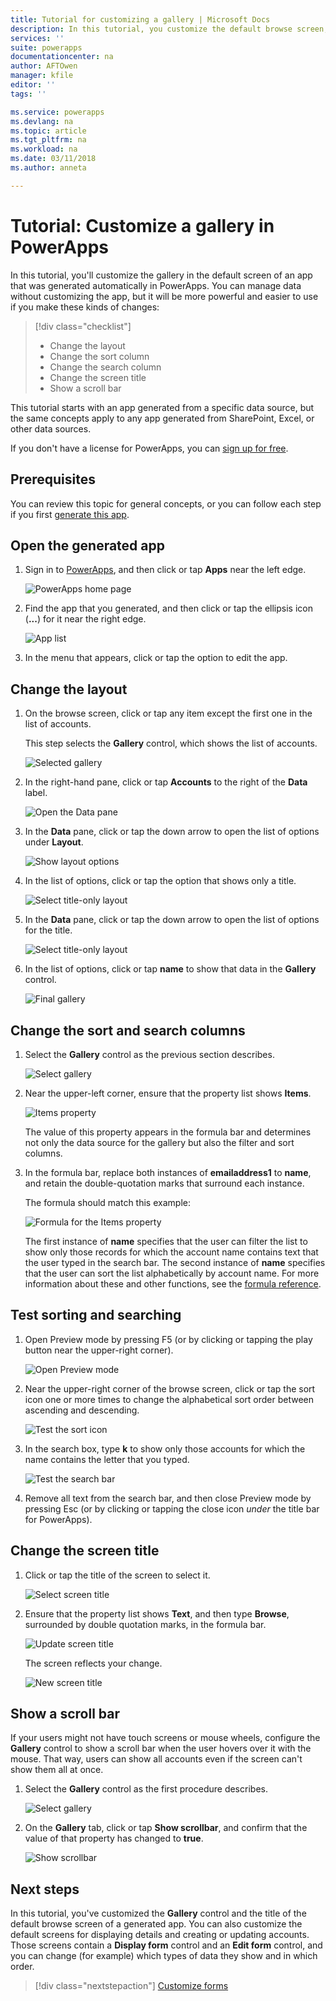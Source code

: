 ```yaml
---
title: Tutorial for customizing a gallery | Microsoft Docs
description: In this tutorial, you customize the default browse screen, including the gallery, of an app generated in PowerApps.
services: ''
suite: powerapps
documentationcenter: na
author: AFTOwen
manager: kfile
editor: ''
tags: ''

ms.service: powerapps
ms.devlang: na
ms.topic: article
ms.tgt_pltfrm: na
ms.workload: na
ms.date: 03/11/2018
ms.author: anneta

---
```

# Tutorial: Customize a gallery in PowerApps
In this tutorial, you'll customize the gallery in the default screen of an app that was generated automatically in PowerApps. You can manage data without customizing the app, but it will be more powerful and easier to use if you make these kinds of changes:

> [!div class="checklist"]
> * Change the layout
> * Change the sort column
> * Change the search column
> * Change the screen title
> * Show a scroll bar

This tutorial starts with an app generated from a specific data source, but the same concepts apply to any app generated from SharePoint, Excel, or other data sources. 

If you don't have a license for PowerApps, you can [sign up for free](../signup-for-powerapps.md).

## Prerequisites
You can review this topic for general concepts, or you can follow each step if you first [generate this app](data-platform-create-app.md).

## Open the generated app
1. Sign in to [PowerApps](https://web.powerapps.com), and then click or tap **Apps** near the left edge.

	![PowerApps home page](./media/customize-layout-sharepoint/sign-in.png)

1. Find the app that you generated, and then click or tap the ellipsis icon (**...**) for it near the right edge.

	![App list](./media/customize-layout-sharepoint/open-for-edit.png)

1. In the menu that appears, click or tap the option to edit the app. 

## Change the layout
1. On the browse screen, click or tap any item except the first one in the list of accounts.

	This step selects the **Gallery** control, which shows the list of accounts.

	![Selected gallery](./media/customize-layout-sharepoint/select-gallery.png)

1. In the right-hand pane, click or tap **Accounts** to the right of the **Data** label.

	![Open the **Data** pane](./media/customize-layout-sharepoint/open-data-pane.png)

1. In the **Data** pane, click or tap the down arrow to open the list of options under **Layout**.

	![Show layout options](./media/customize-layout-sharepoint/show-layouts.png)

1. In the list of options, click or tap the option that shows only a title.

	![Select title-only layout](./media/customize-layout-sharepoint/choose-layout.png)

1. In the **Data** pane, click or tap the down arrow to open the list of options for the title.

	![Select title-only layout](./media/customize-layout-sharepoint/show-title-options.png)

1. In the list of options, click or tap **name** to show that data in the **Gallery** control.

	![Final gallery](./media/customize-layout-sharepoint/final-gallery.png)


## Change the sort and search columns
1. Select the **Gallery** control as the previous section describes.

	![Select gallery](./media/customize-layout-sharepoint/select-gallery-title.png)

2. Near the upper-left corner, ensure that the property list shows **Items**.

	![Items property](./media/customize-layout-sharepoint/items-property.png)

	The value of this property appears in the formula bar and determines not only the data source for the gallery but also the filter and sort columns.

1. In the formula bar, replace both instances of **emailaddress1** to **name**, and retain the double-quotation marks that surround each instance.

	The formula should match this example:

	![Formula for the Items property](./media/customize-layout-sharepoint/items-value.png)

	The first instance of **name** specifies that the user can filter the list to show only those records for which the account name contains text that the user typed in the search bar. The second instance of **name** specifies that the user can sort the list alphabetically by account name. For more information about these and other functions, see the [formula reference](formula-reference.md).

## Test sorting and searching
1. Open Preview mode by pressing F5 (or by clicking or tapping the play button near the upper-right corner).

	![Open Preview mode](./media/customize-layout-sharepoint/open-preview.png)

1. Near the upper-right corner of the browse screen, click or tap the sort icon one or more times to change the alphabetical sort order between ascending and descending.

	![Test the sort icon](./media/customize-layout-sharepoint/sort-button.png)

1. In the search box, type **k** to show only those accounts for which the name contains the letter that you typed.

	![Test the search bar](./media/customize-layout-sharepoint/test-filter.png)

1. Remove all text from the search bar, and then close Preview mode by pressing Esc (or by clicking or tapping the close icon *under* the title bar for PowerApps).

## Change the screen title
1. Click or tap the title of the screen to select it.

	![Select screen title](./media/customize-layout-sharepoint/select-title.png)

1. Ensure that the property list shows **Text**, and then type **Browse**, surrounded by double quotation marks, in the formula bar.

	![Update screen title](./media/customize-layout-sharepoint/change-screen-title.png)

	The screen reflects your change.

	![New screen title](./media/customize-layout-sharepoint/new-screen-title.png)

## Show a scroll bar
If your users might not have touch screens or mouse wheels, configure the **Gallery** control to show a scroll bar when the user hovers over it with the mouse. That way, users can show all accounts even if the screen can't show them all at once.

1. Select the **Gallery** control as the first procedure describes.

	![Select gallery](./media/customize-layout-sharepoint/select-gallery-sorted.png)

1. On the **Gallery** tab, click or tap **Show scrollbar**, and confirm that the value of that property has changed to **true**. 

	![Show scrollbar](./media/customize-layout-sharepoint/show-scrollbar.png)

## Next steps
In this tutorial, you've customized the **Gallery** control and the title of the default browse screen of a generated app. You can also customize the default screens for displaying details and creating or updating accounts. Those screens contain a **Display form** control and an **Edit form** control, and you can change (for example) which types of data they show and in which order.

> [!div class="nextstepaction"]
> [Customize forms](customize-forms-sharepoint.md)
